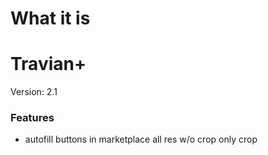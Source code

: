 # What it is

# Travian+
Version: 2.1
### Features
*   autofill buttons in marketplace
    all res
    w/o crop
    only crop
